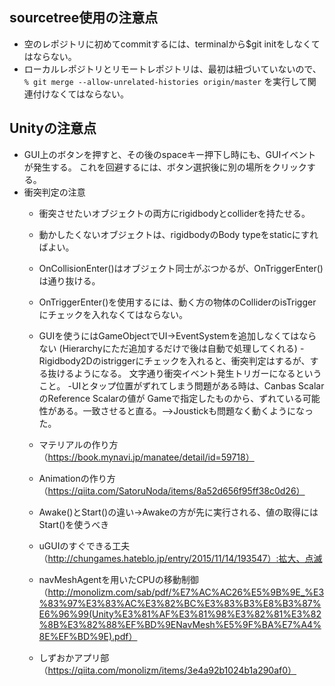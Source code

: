 ﻿## sourcetree使用の注意点
- 空のレポジトリに初めてcommitするには、terminalから$git initをしなくてはならない。
- ローカルレポジトリとリモートレポジトリは、最初は紐づいていないので、
`% git merge --allow-unrelated-histories origin/master`
を実行して関連付けなくてはならない。

## Unityの注意点
- GUI上のボタンを押すと、その後のspaceキー押下し時にも、GUIイベントが発生する。
これを回避するには、ボタン選択後に別の場所をクリックする。
- 衝突判定の注意
	- 衝突させたいオブジェクトの両方にrigidbodyとcolliderを持たせる。
	- 動かしたくないオブジェクトは、rigidbodyのBody typeをstaticにすればよい。
	- OnCollisionEnter()はオブジェクト同士がぶつかるが、OnTriggerEnter()は通り抜ける。
	- OnTriggerEnter()を使用するには、動く方の物体のColliderのisTriggerにチェックを入れなくてはならない。
	- GUIを使うにはGameObjectでUI->EventSystemを追加しなくてはならない
(Hierarchyにただ追加するだけで後は自動で処理してくれる)
	-Rigidbody2Dのistriggerにチェックを入れると、衝突判定はするが、する抜けるようになる。
文字通り衝突イベント発生トリガーになるということ。
	-UIとタップ位置がずれてしまう問題がある時は、Canbas ScalarのReference Scalarの値が
Gameで指定したものから、ずれている可能性がある。一致させると直る。-->Joustickも問題なく動くようになった。
	- マテリアルの作り方（https://book.mynavi.jp/manatee/detail/id=59718）
	- Animationの作り方（https://qiita.com/SatoruNoda/items/8a52d656f95ff38c0d26）
	- Awake()とStart()の違い->Awakeの方が先に実行される、値の取得にはStart()を使うべき
	- uGUIのすぐできる工夫（http://chungames.hateblo.jp/entry/2015/11/14/193547）:拡大、点滅
	- navMeshAgentを用いたCPUの移動制御（http://monolizm.com/sab/pdf/%E7%AC%AC26%E5%9B%9E_%E3%83%97%E3%83%AC%E3%82%BC%E3%83%B3%E8%B3%87%E6%96%99(Unity%E3%81%AF%E3%81%98%E3%82%81%E3%82%8B%E3%82%88%EF%BD%9ENavMesh%E5%9F%BA%E7%A4%8E%EF%BD%9E).pdf）

	- しずおかアプリ部（https://qiita.com/monolizm/items/3e4a92b1024b1a290af0）
